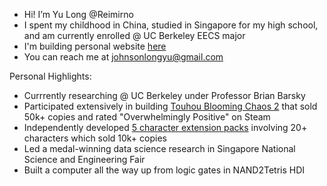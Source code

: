 - Hi! I’m Yu Long @Reimirno
- I spent my childhood in China, studied in Singapore for my high school, and am currently enrolled @ UC Berkeley EECS major
- I'm building personal website [here](https://reimirno.github.io/)
- You can reach me at johnsonlongyu@gmail.com

Personal Highlights:
- Currrently researching @ UC Berkeley under Professor Brian Barsky
- Participated extensively in building [Touhou Blooming Chaos 2](https://store.steampowered.com/app/1260810/Touhou_Blooming_Chaos_2/) that sold 50k+ copies and rated "Overwhelmingly Positive" on Steam
- Independently developed [5 character extension packs](https://store.steampowered.com/search/?term=Touhou+Blooming+Chaos+2+-+Chara+Pack) involving 20+ characters which sold 10k+ copies
- Led a medal-winning data science research in Singapore National Science and Engineering Fair
- Built a computer all the way up from logic gates in NAND2Tetris HDI
<!---
Reimirno/Reimirno is a ✨ special ✨ repository because its `README.md` (this file) appears on your GitHub profile.
You can click the Preview link to take a look at your changes.
--->

